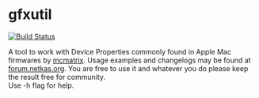gfxutil
=======

[![Build Status](https://travis-ci.com/acidanthera/gfxutil.svg?branch=master)](https://travis-ci.com/acidanthera/gfxutil)

A tool to work with Device Properties commonly found in Apple Mac firmwares by [mcmatrix](http://forum.netkas.org/index.php?action=profile;u=4). Usage examples and changelogs may be found at [forum.netkas.org](http://forum.netkas.org/index.php?topic=64.0). You are free to use it and whatever you do please keep the result free for community.  
Use -h flag for help.

